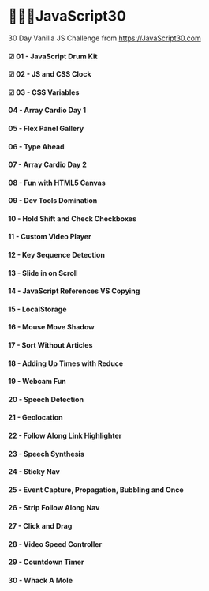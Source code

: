 # 🏃🏻‍♀️JavaScript30
30 Day Vanilla JS Challenge from https://JavaScript30.com

#### ☑ 01 - JavaScript Drum Kit
#### ☑ 02 - JS and CSS Clock
#### ☑ 03 - CSS Variables
#### 04 - Array Cardio Day 1
#### 05 - Flex Panel Gallery
#### 06 - Type Ahead
#### 07 - Array Cardio Day 2
#### 08 - Fun with HTML5 Canvas
#### 09 - Dev Tools Domination
#### 10 - Hold Shift and Check Checkboxes
#### 11 - Custom Video Player
#### 12 - Key Sequence Detection
#### 13 - Slide in on Scroll
#### 14 - JavaScript References VS Copying
#### 15 - LocalStorage
#### 16 - Mouse Move Shadow
#### 17 - Sort Without Articles
#### 18 - Adding Up Times with Reduce
#### 19 - Webcam Fun
#### 20 - Speech Detection
#### 21 - Geolocation
#### 22 - Follow Along Link Highlighter
#### 23 - Speech Synthesis
#### 24 - Sticky Nav
#### 25 - Event Capture, Propagation, Bubbling and Once
#### 26 - Strip Follow Along Nav
#### 27 - Click and Drag
#### 28 - Video Speed Controller
#### 29 - Countdown Timer
#### 30 - Whack A Mole
